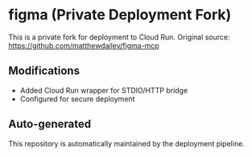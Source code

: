 # figma (Private Deployment Fork)

This is a private fork for deployment to Cloud Run.
Original source: https://github.com/matthewdailey/figma-mcp

## Modifications
- Added Cloud Run wrapper for STDIO/HTTP bridge
- Configured for secure deployment

## Auto-generated
This repository is automatically maintained by the deployment pipeline.
